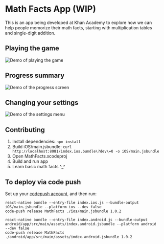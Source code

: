# Math Facts App (WIP)
This is an app being developed at Khan Academy to explore how we can help people memorize their math facts, starting with multiplication tables and single-digit addition.

## Playing the game
![Demo of playing the game](https://raw.github.com/Khan/math-facts/master/screenshots/demo-play-the-game.gif)

## Progress summary
![Demo of the progress screen](https://raw.github.com/Khan/math-facts/master/screenshots/demo-progress.gif)

## Changing your settings
![Demo of the settings menu](https://raw.github.com/Khan/math-facts/master/screenshots/demo-settings.gif)

## Contributing
1. Install dependencies: `npm install`
2. Build iOS/main.jsbundle: `curl http://localhost:8081/index.ios.bundle\?dev\=0 -o iOS/main.jsbundle`
3. Open MathFacts.xcodeproj
4. Build and run app
5. Learn basic math facts ^_^

## To deploy via code push
Set up your [codepush account](http://microsoft.github.io/code-push/index.html#getting_started), and then run:

```
react-native bundle --entry-file index.ios.js --bundle-output iOS/main.jsbundle --platform ios --dev false
code-push release MathFacts ./ios/main.jsbundle 1.0.2
```
```
react-native bundle --entry-file index.android.js --bundle-output android/app/src/main/assets/index.android.jsbundle --platform android --dev false
code-push release MathFacts ./android/app/src/main/assets/index.android.jsbundle 1.0.2
```
